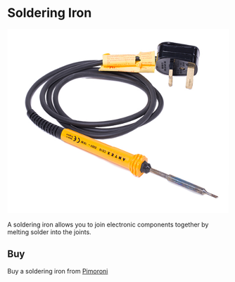 # Soldering Iron

![Soldering Iron](soldering-iron.png)

A soldering iron allows you to join electronic components together by melting solder into the joints.

## Buy

Buy a soldering iron from [Pimoroni](https://shop.pimoroni.com/products/antex-xs25-soldering-iron-uk-plug)
